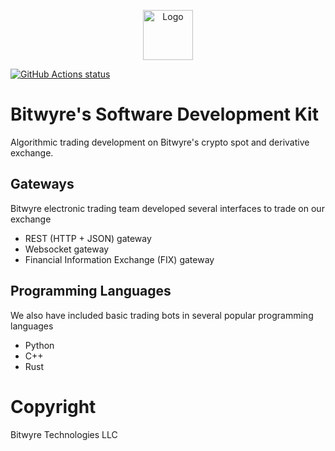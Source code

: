 <p align="center">
  <a href="https://github.com/bitwyre">
    <img src="https://github.com/bitwyre/interface/blob/develop/public/static/images/logo.png" alt="Logo" height="80" width="auto">
  </a>
</p>

<p align="left">
  <a href="https://github.com/bitwyre/sdk"><img alt="GitHub Actions status" src="https://github.com/bitwyre/sdk/workflows/Python%20Package/badge.svg"></a>
</p>

# Bitwyre's Software Development Kit 

Algorithmic trading development on Bitwyre's crypto spot and derivative exchange.

## Gateways

Bitwyre electronic trading team developed several interfaces to trade on our exchange

- REST (HTTP + JSON) gateway
- Websocket gateway
- Financial Information Exchange (FIX) gateway

## Programming Languages

We also have included basic trading bots in several popular programming languages

- Python
- C++
- Rust

# Copyright

Bitwyre Technologies LLC
